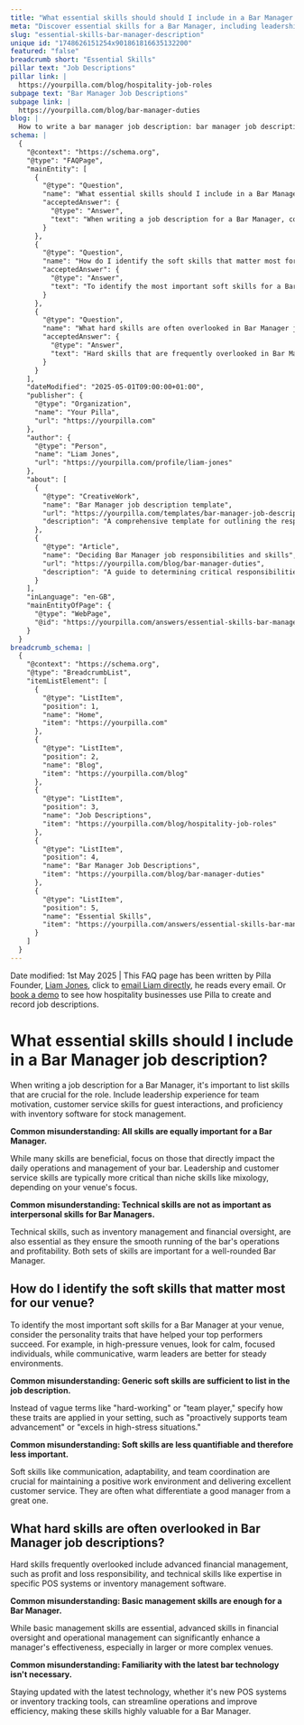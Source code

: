 ```yaml
---
title: "What essential skills should should I include in a Bar Manager job description?"
meta: "Discover essential skills for a Bar Manager, including leadership, customer service, and inventory management, and how to effectively identify and describe them in a job description."
slug: "essential-skills-bar-manager-description"
unique id: "1748626151254x901861816635132200"
featured: "false"
breadcrumb short: "Essential Skills"
pillar text: "Job Descriptions"
pillar link: |
  https://yourpilla.com/blog/hospitality-job-roles
subpage text: "Bar Manager Job Descriptions"
subpage link: |
  https://yourpilla.com/blog/bar-manager-duties
blog: |
  How to write a bar manager job description: bar manager job description template included.
schema: |
  {
    "@context": "https://schema.org",
    "@type": "FAQPage",
    "mainEntity": [
      {
        "@type": "Question",
        "name": "What essential skills should I include in a Bar Manager job description?",
        "acceptedAnswer": {
          "@type": "Answer",
          "text": "When writing a job description for a Bar Manager, consider the skills that directly impact daily operations and management. Essential skills include leadership experience for motivating the team, customer service skills for guest interactions, and proficiency in inventory software for effective stock management. These skills ensure that the Bar Manager can handle both the interpersonal and technical aspects of running a bar effectively."
        }
      },
      {
        "@type": "Question",
        "name": "How do I identify the soft skills that matter most for our venue?",
        "acceptedAnswer": {
          "@type": "Answer",
          "text": "To identify the most important soft skills for a Bar Manager at your venue, assess the traits that have been successful in your setting. For high-pressure venues, seek individuals who are calm and focused. For a steadier environment, warm and communicative leaders are more suitable. Specify how these traits benefit your venue rather than using generic terms."
        }
      },
      {
        "@type": "Question",
        "name": "What hard skills are often overlooked in Bar Manager job descriptions?",
        "acceptedAnswer": {
          "@type": "Answer",
          "text": "Hard skills that are frequently overlooked in Bar Manager job descriptions include advanced financial management skills like being responsible for profit and loss, as well as technical skills such as expertise in specific POS systems or inventory management software. These skills are critical for improving a manager's effectiveness in complex venues and should be considered along with basic management skills."
        }
      }
    ],
    "dateModified": "2025-05-01T09:00:00+01:00",
    "publisher": {
      "@type": "Organization",
      "name": "Your Pilla",
      "url": "https://yourpilla.com"
    },
    "author": {
      "@type": "Person",
      "name": "Liam Jones",
      "url": "https://yourpilla.com/profile/liam-jones"
    },
    "about": [
      {
        "@type": "CreativeWork",
        "name": "Bar Manager job description template",
        "url": "https://yourpilla.com/templates/bar-manager-job-description",
        "description": "A comprehensive template for outlining the responsibilities and necessary skills for a Bar Manager."
      },
      {
        "@type": "Article",
        "name": "Deciding Bar Manager job responsibilities and skills",
        "url": "https://yourpilla.com/blog/bar-manager-duties",
        "description": "A guide to determining critical responsibilities and skills needed for a Bar Manager to succeed in various types of venues."
      }
    ],
    "inLanguage": "en-GB",
    "mainEntityOfPage": {
      "@type": "WebPage",
      "@id": "https://yourpilla.com/answers/essential-skills-bar-manager-description"
    }
  }
breadcrumb_schema: |
  {
    "@context": "https://schema.org",
    "@type": "BreadcrumbList",
    "itemListElement": [
      {
        "@type": "ListItem",
        "position": 1,
        "name": "Home",
        "item": "https://yourpilla.com"
      },
      {
        "@type": "ListItem",
        "position": 2,
        "name": "Blog",
        "item": "https://yourpilla.com/blog"
      },
      {
        "@type": "ListItem",
        "position": 3,
        "name": "Job Descriptions",
        "item": "https://yourpilla.com/blog/hospitality-job-roles"
      },
      {
        "@type": "ListItem",
        "position": 4,
        "name": "Bar Manager Job Descriptions",
        "item": "https://yourpilla.com/blog/bar-manager-duties"
      },
      {
        "@type": "ListItem",
        "position": 5,
        "name": "Essential Skills",
        "item": "https://yourpilla.com/answers/essential-skills-bar-manager-description"
      }
    ]
  }
---
```


Date modified: 1st May 2025 | This FAQ page has been written by Pilla Founder, [Liam Jones](https://yourpilla.com/profile/liam-jones), click to [email Liam directly](https://mailto:liam@yourpilla.com), he reads every email. Or [book a demo](https://calendly.com/pilla/demo) to see how hospitality businesses use Pilla to create and record job descriptions.

# What essential skills should I include in a Bar Manager job description?

When writing a job description for a Bar Manager, it's important to list skills that are crucial for the role. Include leadership experience for team motivation, customer service skills for guest interactions, and proficiency with inventory software for stock management.

**Common misunderstanding: All skills are equally important for a Bar Manager.**

While many skills are beneficial, focus on those that directly impact the daily operations and management of your bar. Leadership and customer service skills are typically more critical than niche skills like mixology, depending on your venue's focus.

**Common misunderstanding: Technical skills are not as important as interpersonal skills for Bar Managers.**

Technical skills, such as inventory management and financial oversight, are also essential as they ensure the smooth running of the bar's operations and profitability. Both sets of skills are important for a well-rounded Bar Manager.

## How do I identify the soft skills that matter most for our venue?

To identify the most important soft skills for a Bar Manager at your venue, consider the personality traits that have helped your top performers succeed. For example, in high-pressure venues, look for calm, focused individuals, while communicative, warm leaders are better for steady environments.

**Common misunderstanding: Generic soft skills are sufficient to list in the job description.**

Instead of vague terms like "hard-working" or "team player," specify how these traits are applied in your setting, such as "proactively supports team advancement" or "excels in high-stress situations."

**Common misunderstanding: Soft skills are less quantifiable and therefore less important.**

Soft skills like communication, adaptability, and team coordination are crucial for maintaining a positive work environment and delivering excellent customer service. They are often what differentiate a good manager from a great one.

## What hard skills are often overlooked in Bar Manager job descriptions?

Hard skills frequently overlooked include advanced financial management, such as profit and loss responsibility, and technical skills like expertise in specific POS systems or inventory management software.

**Common misunderstanding: Basic management skills are enough for a Bar Manager.**

While basic management skills are essential, advanced skills in financial oversight and operational management can significantly enhance a manager's effectiveness, especially in larger or more complex venues.

**Common misunderstanding: Familiarity with the latest bar technology isn't necessary.**

Staying updated with the latest technology, whether it's new POS systems or inventory tracking tools, can streamline operations and improve efficiency, making these skills highly valuable for a Bar Manager.